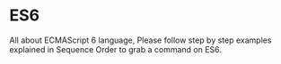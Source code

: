 # ES6
All about ECMAScript 6 language, Please follow step by step examples explained in Sequence Order to grab a command on ES6.
